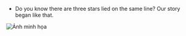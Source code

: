 - Do you know there are three stars lied on the same line? Our story began like that.

![Ảnh minh họa](img.HEIC)